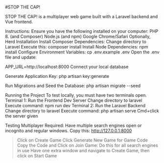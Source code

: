 #STOP THE CAP!

STOP THE CAP! is a multiplayer web game built with a Laravel backend and Vue frontend. 

Instructions:
Ensure you have the following installed on your computer:
PHP 8. (and Composer)
Node.js (and npm)
Google Chrome/Safari
Optionally, Herd
Installation
Install Composer Dependencies:
Change directory to Laravel
Execute this: composer install
Install Node Dependencies: npm install
Configure Environment Variables: cp .env.example .env
Open the .env file and update:


APP_URL=http://localhost:8000
Connect your local database


Generate Application Key: php artisan key:generate

Run Migrations and Seed the Database:
php artisan migrate --seed



Running the Project
To test locally, you must have two terminals open.
Terminal 1: Run the Frontend Dev Server
Change directory to laravel 
Execute command: npm run dev
Terminal 2: Run the Laravel Backend
Change directory to laravel 
Execute command: php artisan serve
Cmd+click the server given


Testing Multiplayer
Required: Have multiple search engines open or incognito and regular windows.
Copy this: http://127.0.0.1:8000


>Click on Create Game
>Click Generate New Game for Game Code
>Copy the Code and Click on Join Game: Do this for all search engines in use
>Have one extra window and navigate to Create Game, then click on Start Game

